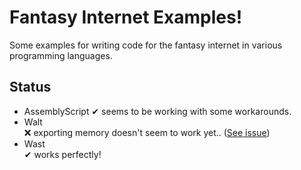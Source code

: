 Fantasy Internet Examples!
==========================
Some examples for writing code for the fantasy internet in various programming languages.

Status
------
 - AssemblyScript
   ✔ seems to be working with some workarounds.
 - Walt  
   ❌ exporting memory doesn't seem to work yet.. ([See issue](https://github.com/ballercat/walt/issues/130))
 - Wast  
   ✔ works perfectly!

